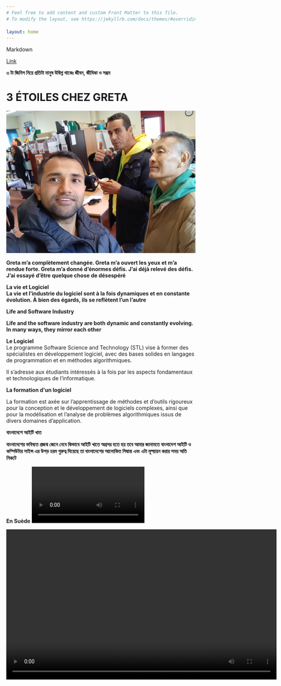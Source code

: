 ```yaml
---
# Feel free to add content and custom Front Matter to this file.
# To modify the layout, see https://jekyllrb.com/docs/themes/#overriding-theme-defaults

layout: home
---
```


Markdown

[Link](https://www.markdownguide.org/cheat-sheet/)

**৩ টা জিনিস নিয়ে প্রতিটা মানুষ উদ্বিগ্ন থাকেঃ জীবন, জীবিকা ও সম্ভ্রম**



# 3 ÉTOILES CHEZ GRETA

![Greta](./images/done.jpg)

**Greta m’a complètement changée. Greta m’a ouvert les yeux et m’a rendue forte. Greta m’a donné d’énormes défis. J’ai déjà relevé des défis. J’ai essayé d’être quelque chose de désespéré**


**La vie et Logiciel**<br>
**La vie et l’industrie du logiciel sont à la fois dynamiques et en constante évolution. À bien des égards, ils se reflètent l’un l’autre**

 **Life and Software Industry**

**Life and the software industry are both dynamic and constantly evolving. In many ways, they mirror each other**



**Le Logiciel**<br>
Le programme Software Science and Technology (STL) vise à former des spécialistes en développement logiciel, avec des bases solides en langages de programmation et en méthodes algorithmiques.

Il s’adresse aux étudiants intéressés à la fois par les aspects fondamentaux et technologiques de l’informatique.










**La formation d'un logiciel**

La formation est axée sur l’apprentissage de méthodes et d’outils rigoureux pour la conception et le développement de logiciels complexes, ainsi que pour la modélisation et l’analyse de problèmes algorithmiques issus de divers domaines d’application.




  
 **বাংলাদেশে আইটি খাত**

**বাংলাদেশের ভবিষ্যত প্রজন্ম জেনে নেবে কিভাবে আইটি খাতে অগ্রসর হতে হয় তবে আমার জানামতে বাংলাদেশ আইটি ও কম্পিউটার সাইন্স এর উপড় চরম গুরুত্ব দিয়েছে তা বাংলাদেশের আলোকিত সিদ্বান্ত এবং এটা মূল্য়ায়ন করার সময় অতি নিকটে**

**En Suède**
![](./images/MOV.mp4)

<video width="720" height="400" controls="">
        <source src="images/MOV.mp4" type="video/mp4">

        Your browser does not support the video tag.
    </video>







**OBJECTIVES OF SOFTWARE**

- Software reliability and algorithms.

- Web programming, competition and mobility.
- Software engineering and development environments.





**NUMBERED LIST (LISTE DES NUMÉROS)**
<br>
1. Un 
2. Deux 
3. Trois
4. Quatre
5. Cinq
6. Six

```python
print("Hello World")

```








# PREMIER RUBRIQUE
Tout d'abord, nous avons besoin d'alphabets et de vocabulaire pour apprendre la française.

Nous pouvons commencer à écrire des mots et des petites phrases pour parler couramment la française.
## DEUXIÈME RUBRIQUE
Ensuite, nous devrions écouter des locuteurs natifs et de l'audio français.



### TROISIÈME RUBRIQUE
 Enfin, nous devons parler en français. Au tout début, notrela conversation pourrait comporter beaucoup d'erreurs, mais nous devons vraiment commencer à parler et à continuer. 








**En 2011, dans mon pays.**<br>
![Comment on imagee](./images/fourstar.jpg)



**COMPÉTENCES REQUISES:**

**Dieu a donné de nombreuses bénédictions à l’homme, parmi lesquelles la technique de création de compétences est la meilleure, il n’y a personne de plus puissant que cela parce que la chose qui est utile est la compétence et cette compétence peut construire une meilleure carrière.**


**N’ABANDONNEZ JAMAIS**

**L’homme qui traverse la structure brisée devient un combattant, le combat doit continuer jusqu’à la fin car s’il abandonne, la lueur d’espoir est perdue et s’il continue d’essayer, l’espoir lui atteint le sommet d’or de son succès.**



**DYNAMISME** <br>
**Devenir une personne dynamique implique de cultiver activement divers aspects de vous-même pour vous adapter à différentes situations, grandir personnellement et professionnellement et vous engager plus efficacement dans le monde qui vous entoure. Voici quelques mesures que vous pouvez prendre pour devenir plus dynamique :**

**1. Apprentissage continu :** 

**2. Accueillez le changement :** 

**3. Fixez-vous des objectifs :**

**4. Sortez de votre zone de confort :**

**5. Développer des compétences interpersonnelles :** 

**6. Restez curieux :**

**7. Adaptabilité :** 

**8. Maintenir l’équilibre :**


**9. Sollicitez des commentaires :** 


**10. Passez à l’action :**



**PRATIQUE DE LA GRAMMAIRE**
        

**Révisez et pratiquez les conjugaisons des verbes, en particulier au présent, au passé et au futur.
Apprenez et utilisez des expressions françaises courantes et des expressions idiomatiques.**

**Travaillez sur la structure des phrases, y compris l'ordre des mots et l'accord des adjectifs avec les noms.**

**SCIENCE ET TECHNOLOGIE** <br>
**Les physiciens franchissent une étape majeure vers la création d’une horloge nucléaire**

[https://www.sciencenews.org/](https://www.sciencenews.org/)

![alt text](images/file.jpg)


**Sciences appliquées** <br>
**Applied Sciences est une revue internationale, évaluée par des pairs et en libre accès sur tous les aspects des sciences naturelles appliquées, publiée bimensuellement en ligne par MDPI.**

**Définition du Logiciel.**

**Certainement! « Logiciel » fait référence à un ensemble d’instructions, de données ou de programmes qui permettent à un ordinateur d’effectuer des tâches ou des fonctions spécifiques. Il englobe un large éventail d’applications, des systèmes d’exploitation et des outils de productivité aux jeux et aux applications mobiles**


**CLOUD COMPUTING**

[https://en.wikipedia.org/wiki/Cloud_computing](https://en.wikipedia.org/wiki/Cloud_computing)


**Cloud computing is the on-demand availability of computer system resources, especially data storage (cloud storage) and computing power, without direct active management by the user. Large clouds often have functions distributed over multiple locations, each of which is a data center. Cloud computing relies on sharing of resources to achieve coherence and typically uses a pay-as-you-go model, which can help in reducing capital expenses but may also lead to unexpected operating expenses for users**

1. Computer System Resources 
2. Cloud Storage
3. Computing Power
4. Data Center
5. Operating Expenses
6. Capital Expenses


**How to Build Your Brain** 
<br>
**Certainly! Building and maintaining a healthy brain involves a combination of lifestyle choices and mental exercises. Here are some effective strategies to boost your brainpower:**

1. Meditation: Regular meditation can slow brain aging and enhance information processing.
Visualization: Practice forming vivid mental images to organize information and make better decisions1.
2. Playing Games:
Card games and board games are not only fun but also beneficial for brain health. They’re linked to a decreased risk of cognitive impairment in older adults.
Memory card games challenge short-term memory and pattern recognition.
Completing jigsaw puzzles activates various cognitive functions, including perception, mental rotation, working memory, and reasoning.
3. Crossword Puzzles: Engaging in crossword puzzles may delay memory decline in people with preclinical dementia.
4. Learning New Skills: Continuously learning new skills keeps your brain active and adaptable.
Increasing Vocabulary: Expanding your vocabulary stimulates cognitive function.
5. Learning a Language: Learning a new language enhances brain connectivity and cognitive abilities.
6. Listening to Music: Music can positively impact mood and cognition.
7. Playing Musical Instruments: Playing an instrument engages multiple brain areas.
8. Engaging Hobbies: Pursue hobbies that challenge your mind, such as painting, writing, or playing an instrument.
9. Regular Exercise: Physical activity improves blood flow to the brain and supports overall brain health.
10. Tai Chi: This mind-body practice combines movement, meditation, and deep breathing, benefiting both body and brain.
11. Quality Sleep: Ensure you get enough rest, as sleep is crucial for brain function and memory consolidation.<br>

**Remember, a holistic approach that includes a balanced diet, exercise, and mental stimulation contributes to a healthier brain**




> PARFOIS, NOTRE VISION PEUT ÊTRE ÉNORME, MAIS NOTRE APPROCHE PEUT ÊTRE PLUS INTELLIGENTE QUE NOUS NE LE PENSONS, CAR EN FIN DE COMPTE, DE BELLES IDÉES APPORTENT UN SUCCÈS GIGANTESQUE




**TELEGRAM SE PROPAGE COMME UN FEU DE FORÊT**
<br>
Durov, dont la fortune est estimée par Forbes à 15,5 milliards de dollars, a déclaré que certains gouvernements avaient cherché à faire pression sur lui, mais que l’application, qui compte désormais 900 millions d’utilisateurs actifs, devrait rester une « plate-forme neutre » et non un « acteur de la géopolitique » <br>

- Telegram doit être libre, ne prenez pas parti - Durov
- Telegram aime Dubaï car c’est neutre
- Durov dit qu’Apple et Google menacent la liberté





**LE BONHEUR**<br>
**Les gens recherchent le bonheur, mais à mon avis, le bonheur de l’esprit est le vrai bonheur parce que la douleur de l’esprit est la dépression et les gens ne peuvent jamais être heureux avec la dépression, même cette dépression fait souffrir les gens de malades mentaux permanents en même temps, ce qui est très pénible**<br>
La Méditation est la Grande Solution de la Dépression  



**প্রযুক্তি**<br>

> আমার মতে প্রযুক্তি আর মানবিকতা একত্রে একসাথে চলা উচিত তা না হলে মানব সভ্যতা অনেক বিপর্যয়ের মধ্য দিয়ে যাবে বলেই আমার অভিমত আর সমগ্র পৃথিবীতে এটাই দেখা যাচ্ছে 
<br>

[https://mzamin.com/news.php?news=106027](https://mzamin.com/news.php?news=106027)

<br>
প্রযুক্তি হল  কৌশল, দক্ষতা, পদ্ধতি ও প্রক্রিয়া-সমষ্টি, যা পণ্য ও সেবা উৎপাদনে বা উদ্দেশ্য সাধনে ব্যবহৃত হয়; যেমন: বৈজ্ঞানিক অনুসন্ধান। প্রযুক্তি হতে পারে কৌশল ও প্রক্রিয়ার জ্ঞান বা এটি অন্তর্ভুক্ত হতে পারে শুধুমাত্র যন্ত্রের ধারণা যে, এটি কীভাবে পরিচালিত হয় এগুলো সম্পর্কে বিশদ জ্ঞান ব্যতীত। কৌশল, ( অর্থাৎ মেশিন বা যন্ত্র) যা প্রযুক্তির ইনপুট ব্যবহার নিয়ে ১টি আউটপুট ফলে পরিণত করে তাকে প্রযুক্তি কৌশল বা প্রযুক্তিগত কৌশল বলে।<br>


**প্রযুক্তির ক্ষেত্র**<br>
তথ্য প্রযুক্তি: তথ্য প্রযুক্তি  (আইটি) হলো আজকের কম্পিউটারাইজড ও  ওয়্যারলেস  দুনিয়ার কেন্দ্র যার মধ্যে আমরা বসবাস করি।এটির যেমন একটি ইন্ডাস্ট্রি  হিসেবে ইলেকট্রনিক্স  তত্ত্বের  সমন্বয়ে কম্পিউটার হার্ডওয়্যার ও সফটওয়্যার তৈরি করছে  তেমনি একটি প্রযুক্তি হিসেবে বর্তমানে অন্য প্রযুক্তির ক্ষেত্রগুলোকে   সচল  করছে। আইটি যেকোনো ধরনের তথ্য তৈরি,  জমা ও আদান প্রদানে ব্যবহৃত হয় যেমন - বিজনেস ডাটা, ভয়েস কমিউনিকেশন, ফটোগ্রাফি ও গ্রাফিক্স ইত্যাদি।

**প্রযুক্তির জীবন চক্রের চারটি পর্যায় রয়েছে:**<br>

- গবেষণা ও উন্নয়ন (আরএন্ডডি) - এই পর্যায়ে প্রযুক্তিগত উদ্ভাবনের জন্য বিনিয়োগের ঝুঁকি নেওয়া হয় ।সংস্থা ও গবেষণা প্রতিষ্ঠান গুলো গবেষণা ও উন্নয়নে কৌশলগত দিক নির্দেশনার মাধ্যমে ধীরে ধীরে  একটি প্রযুক্তির  পরীক্ষামূলক সংস্করণে  পৌঁছায়।<br>
- সমুত্থান ও বাণিজ্যিকীকরণ - এই পর্বে পণ্য আবিষ্কার থেকে সম্পূর্ণরূপে ব্যয় পুনরুদ্ধার করা সময়সীমার অন্তর্ভুক্ত।এই পর্যায়ে  আবিষ্কারের দ্রুত বৃদ্ধি ও বণ্টন দেখা যায় এবং নতুন ও অধিক কার্যকরী পণ্যের প্রতিযোগিতামূলক সুবিধার  দ্বার উন্মোচিত হয়।<br>
- ব্যাপন ও পরিপক্কতা - যেহেতু জনসাধারণ নতুন উদ্ভাবন গ্রহণ করে  তাই প্রতিযোগিরা বাজারে প্রবেশ করে এবং জোগান চাহিদাকে অতিক্রম করতে শুরু করে। এই পর্যায়ে, ধারণাটি স্বাভাবিক হওয়ার সাথে সাথে বিনিময় ধীর হতে শুরু করে।<br>
- পতন ও প্রতিকল্পন - চূড়ান্ত পর্যায়ে  যখন পণ্য সুবিধা ও  সম্ভাব্য মূল্য  নিয়ন্ত্রিত হয় তখন উৎপাদন ও বিক্রয়  কমতে থাকে। এই হ্রাস একসময় পতনে পৌঁছে যায়। তখন সংস্থাগুলো নতুন  উদ্ভাবনের দিকে অগ্রসর হয়।<br>

> প্রযুক্তির অনেক ভালো দিক আছে এমনকি খারাপ দিকও আছে যা আমাদের জন্য অনেক বিব্রতকর কারন যারা প্রযুক্তি পেয়েছে তারা নৈতিকতাটা প্রযুক্তির সাথে যোগ করতে পারে নি আর এটাই মানবজাতির জন্য সবচাইতে বড় বিপর্যয় কারন আপনার হাতে থাকা প্রযুক্তি দিয়ে যদি অন্য মানুষের ক্ষতি করেন তাহলে এই প্রযুক্তির কোন মূল্য নেই আর এই আধুনিক বিশ্বে মূল্যহীন এই প্রযুক্তিই হচ্ছে মানবসভ্যতা ধ্বংসের মূল কারন **


**MYSQL** 

[https://en.wikipedia.org/wiki/MySQL](https://en.wikipedia.org/wiki/MySQL)  

**MySQL is an open-source relational database management system (RDBMS)** 


MySQL is free and open-source software under the terms of the GNU General Public License, and is also available under a variety of proprietary licenses. MySQL was owned and sponsored by the Swedish company MySQL AB, which was bought by Sun Microsystems (now Oracle Corporation).In 2010, when Oracle acquired Sun, Widenius forked the open-source MySQL project to create MariaDB.
<br>


> **সাহসীগণের প্রতি ভাগ্য প্রসন্ন হয়**


*Applied Life could be harder than we think even that could be much more impressive to us when we calculate about our carrier for our livelihood. Yes we may run our vision to have such kind of success for a long run.That's a great arena to have such kind of grateness*





> **ÊTRE UNE PERSONNE TRÈS INFLUENTE**
1. Soyez proactif
2. Fixez-vous un objectif
3. Priorité
4. Pensez gagnant-gagnant
5. Cherchez d’abord à comprendre, puis à être compris
6. Synergie
7. Affûtez la scie. 





**LA FORMATION EST OBLIGATOIRE**<br>
**Pour un bon Carrière, nous avons besoin d’une formation particulière basée sur vos compétences ou sur la base de votre main-d’œuvre. Même vous avez besoin d’un certificat après avoir terminé votre formation. Avec votre certificat, vous pouvez sauter sur votre Carrière postulé. Vous pouvez utiliser votre expérience dans votre secteur d’emploi. Vous pouvez lancer un beau travail et vous pouvez aussi gagner un salaire brillant ! Ainsi, vous pouvez réaliser votre rêve. J’aime ça!** <br>




**Parce que votre travail ne mourra jamais et que vos compétences ne disparaîtront jamais. C'est l'accord équitable avec vos compétences. Chaque compétence est complètement diversifiée et significative pour nous et pour la prochaine génération aussi !
Une génération peut survivre sans tensoin si elle possède les compétences nécessaires. La compétence est la « MAISON DE PUISSANCE » du monde moderne. Ainsi, notre objectif serait impressionnant et louable, mais en même temps il serait aussi diplomatique !**
<br>

> **পরিশ্রমী মানুষ স্রষ্টার বন্ধু**
<br>

স্রষ্টা এই দুনিয়াটাকে এতই সুন্দর করে বানিয়েছে যে তার মধ্যেই আমাদেরকে টিকে থাকতে হবে অন্যথায় আমাদের অস্তিত্বই থাকবে না আর এই জন্যই কিন্তু আমাদের অনেক স্কিল দরকার<br>
কাজের বাজারে এই স্কিলই একমাত্র কথা বলে আর অন্য কিছুই কাজে আসে না কিন্তু <br> বিধাতা দয়া করে তুমি আমার সহায় হও আমিন <br>
> **FOR ME MY "SKILL" IS MY FAIR DEAL**  

**স্বপ্নের আলো মিট মিট করে জ্বলে**  
এমন একাটা দিন আসবে যখন আমি আমার অবস্থার উপড় অত্যন্ত সন্তুষ্ট হবো আর তখন আমি বলতে পারবো যে আমারও বলার মতো একটা গল্প আছে কারন এত দিন শুধুই আমি ভয়ঙ্কর পরিশ্রম করেছি আর মানসিক অস্থিরতায় ভোগেছি তার জন্যই কিন্তু এত দিন মানসিকভাবে কিছুটা এলোমেলো ছিলাম
কিন্তু এই মুহূর্তে প্রশান্তি অনুভব করি কারন এখন আমি বুঝে গেছি কিভাবে পৃথিবীতে টিকে থাকতে হয় 
আর এই জন্য কিন্তু আমার কিছুই করতে হয় নি শুধুমাত্র পরিকল্পিত নিজস্ব কিছু ফর্মুলা আর কাজ নিজের সাথে মিলিয়ে নিছি  

দিনশেষে আমার পরিশ্রম সার্থক আর আমার কষ্ট বৃথা যাবে না বলেই আমার আত্মবিশ্বাস  

একটাই নীতি এখন আর তা হলো পরিশ্রম আর সাফল্য আমি চাই  
ধন্যবাদ  


















 
































